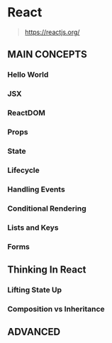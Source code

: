 # React
> https://reactjs.org/

## MAIN CONCEPTS

### Hello World

### JSX

### ReactDOM

### Props

### State

### Lifecycle

### Handling Events

### Conditional Rendering

### Lists and Keys

### Forms

## Thinking In React
### Lifting State Up

### Composition vs Inheritance

## ADVANCED

